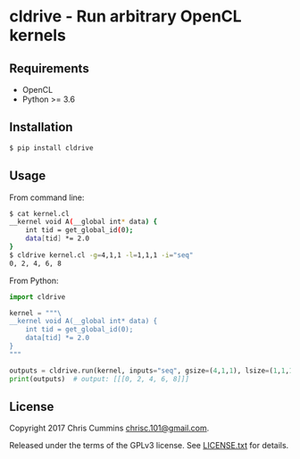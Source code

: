 # cldrive - Run arbitrary OpenCL kernels

## Requirements
* OpenCL
* Python >= 3.6

## Installation

```sh
$ pip install cldrive
```

## Usage

From command line:

```sh
$ cat kernel.cl
__kernel void A(__global int* data) {
    int tid = get_global_id(0);
    data[tid] *= 2.0
}
$ cldrive kernel.cl -g=4,1,1 -l=1,1,1 -i="seq"
0, 2, 4, 6, 8
```

From Python:

```py
import cldrive

kernel = """\
__kernel void A(__global int* data) {
    int tid = get_global_id(0);
    data[tid] *= 2.0
}
"""

outputs = cldrive.run(kernel, inputs="seq", gsize=(4,1,1), lsize=(1,1,1))
print(outputs)  # output: [[[0, 2, 4, 6, 8]]]
```


## License

Copyright 2017 Chris Cummins <chrisc.101@gmail.com>.

Released under the terms of the GPLv3 license. See [LICENSE.txt](/LICENSE.txt)
for details.
